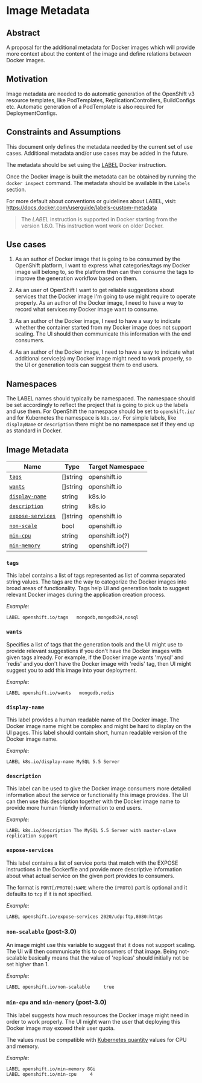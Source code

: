 # Image Metadata

## Abstract

A proposal for the additional metadata for Docker images which will provide more
context about the content of the image and define relations between Docker
images.

## Motivation

Image metadata are needed to do automatic generation of the OpenShift v3
resource templates, like PodTemplates, ReplicationControllers, BuildConfigs
etc. Automatic generation of a PodTemplate is also required for
DeploymentConfigs.

## Constraints and Assumptions

This document only defines the metadata needed by the current set of use cases.
Additional metadata and/or use cases may be added in the future.

The metadata should be set using the [LABEL](https://docs.docker.com/reference/builder/#label)
Docker instruction.

Once the Docker image is built the metadata can be obtained by running the
`docker inspect` command. The metadata should be available in the `Labels`
section.

For more default about conventions or guidelines about LABEL, visit:
https://docs.docker.com/userguide/labels-custom-metadata

> The *LABEL* instruction is supported in Docker starting from the version
> 1.6.0. This instruction wont work on older Docker.

## Use cases

1. As an author of Docker image that is going to be consumed by the OpenShift
   platform, I want to express what categories/tags my Docker image will belong
   to, so the platform then can then consume the tags to improve the generation
   workflow based on them.

2. As an user of OpenShift I want to get reliable suggestions about services
   that the Docker image I'm going to use might require to operate properly. As
   an author of the Docker image, I need to have a way to record what services my
   Docker image want to consume.

3. As an author of the Docker image, I need to have a way to indicate whether
   the container started from my Docker image does not support scaling.
   The UI should then communicate this information with the end consumers.

4. As an author of the Docker image, I need to have a way to indicate what
   additional service(s) my Docker image might need to work properly, so the UI
   or generation tools can suggest them to end users.

## Namespaces

The LABEL names should typically be namespaced. The namespace should be set
accordingly to reflect the project that is going to pick up the labels and use
them. For OpenShift the namespace should be set to `openshift.io/` and for
Kubernetes the namespace is `k8s.io/`. For simple labels, like `displayName` or
`description` there might be no namespace set if they end up as standard in
Docker.

## Image Metadata

Name                                  | Type     | Target Namespace |
--------------------------------------|--------- | ------------------
[`tags`](#tags)                       | []string | openshift.io
[`wants`](#wants)                     | []string | openshift.io
[`display-name`](#display-name)       |   string | k8s.io
[`description`](#description)         |   string | k8s.io
[`expose-services`](#expose-services) | []string | openshift.io
[`non-scale`](#non-scale)             |     bool | openshift.io
[`min-cpu`](#min-cpu)                 |   string | openshift.io(?)
[`min-memory`](#min-memory)           |   string | openshift.io(?)


### `tags`

This label contains a list of tags represented as list of comma separated string
values. The tags are the way to categorize the Docker images into broad areas of
functionality. Tags help UI and generation tools to suggest relevant Docker
images during the application creation process.

*Example:*

```
LABEL openshift.io/tags   mongodb,mongodb24,nosql
```

### `wants`

Specifies a list of tags that the generation tools and the UI might use to
provide relevant suggestions if you don't have the Docker images with given tags
already.
For example, if the Docker image wants 'mysql' and 'redis' and you don't have
the Docker image with 'redis' tag, then UI might suggest you to add this image
into your deployment.

*Example:*

```
LABEL openshift.io/wants   mongodb,redis
```

### `display-name`

This label provides a human readable name of the Docker image. The Docker image
name might be complex and might be hard to display on the UI pages. This label
should contain short, human readable version of the Docker image name.

*Example:*

```
LABEL k8s.io/display-name MySQL 5.5 Server
```

### `description`

This label can be used to give the Docker image consumers more detailed
information about the service or functionality this image provides.  The UI can
then use this description together with the Docker image name to provide more
human friendly information to end users.

*Example:*

```
LABEL k8s.io/description The MySQL 5.5 Server with master-slave replication support
```

### `expose-services`

This label contains a list of service ports that match with the EXPOSE instructions
in the Dockerfile and provide more descriptive information about what actual service
on the given port provides to consumers.

The format is `PORT[/PROTO]:NAME` where the `[PROTO]` part is optional
and it defaults to `tcp` if it is not specified.

*Example:*

```
LABEL openshift.io/expose-services 2020/udp:ftp,8080:https
```

### `non-scalable` (post-3.0)

An image might use this variable to suggest that it does not support scaling.
The UI will then communicate this to consumers of that image.
Being not-scalable basically means that the value of 'replicas' should initially
not be set higher than 1.

*Example:*

```
LABEL openshift.io/non-scalable     true
```

### `min-cpu` and `min-memory` (post-3.0)

This label suggests how much resources the Docker image might need in order
to work properly. The UI might warn the user that deploying this Docker image
may exceed their user quota.

The values must be compatible with [Kubernetes
quantity](https://github.com/kubernetes/kubernetes/blob/master/docs/design/resources.md#resource-quantities) values for CPU and memory.

*Example:*

```
LABEL openshift.io/min-memory 8Gi
LABEL openshift.io/min-cpu     4
```
